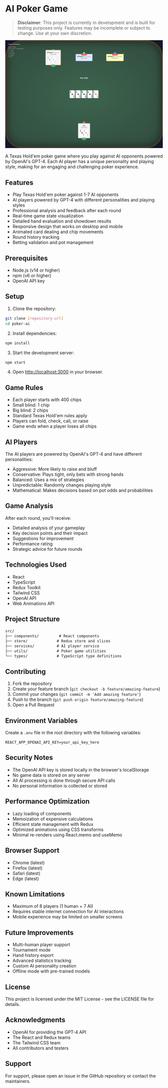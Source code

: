 # AI Poker Game

> **Disclaimer**: This project is currently in development and is built for testing purposes only. Features may be incomplete or subject to change. Use at your own discretion.

![AI Poker](./public/aipoker.png)

A Texas Hold'em poker game where you play against AI opponents powered by OpenAI's GPT-4. Each AI player has a unique personality and playing style, making for an engaging and challenging poker experience.

## Features

- Play Texas Hold'em poker against 1-7 AI opponents
- AI players powered by GPT-4 with different personalities and playing styles
- Professional analysis and feedback after each round
- Real-time game state visualization
- Detailed hand evaluation and showdown results
- Responsive design that works on desktop and mobile
- Animated card dealing and chip movements
- Round history tracking
- Betting validation and pot management

## Prerequisites

- Node.js (v14 or higher)
- npm (v6 or higher)
- OpenAI API key

## Setup

1. Clone the repository:
```bash
git clone [repository-url]
cd poker-ai
```

2. Install dependencies:
```bash
npm install
```

3. Start the development server:
```bash
npm start
```

4. Open [http://localhost:3000](http://localhost:3000) in your browser.

## Game Rules

- Each player starts with 400 chips
- Small blind: 1 chip
- Big blind: 2 chips
- Standard Texas Hold'em rules apply
- Players can fold, check, call, or raise
- Game ends when a player loses all chips

## AI Players

The AI players are powered by OpenAI's GPT-4 and have different personalities:
- Aggressive: More likely to raise and bluff
- Conservative: Plays tight, only bets with strong hands
- Balanced: Uses a mix of strategies
- Unpredictable: Randomly changes playing style
- Mathematical: Makes decisions based on pot odds and probabilities

## Game Analysis

After each round, you'll receive:
- Detailed analysis of your gameplay
- Key decision points and their impact
- Suggestions for improvement
- Performance rating
- Strategic advice for future rounds

## Technologies Used

- React
- TypeScript
- Redux Toolkit
- Tailwind CSS
- OpenAI API
- Web Animations API

## Project Structure

```
src/
├── components/         # React components
├── store/             # Redux store and slices
├── services/          # AI player service
├── utils/             # Poker game utilities
└── types/             # TypeScript type definitions
```

## Contributing

1. Fork the repository
2. Create your feature branch (`git checkout -b feature/amazing-feature`)
3. Commit your changes (`git commit -m 'Add amazing feature'`)
4. Push to the branch (`git push origin feature/amazing-feature`)
5. Open a Pull Request

## Environment Variables

Create a `.env` file in the root directory with the following variables:

```
REACT_APP_OPENAI_API_KEY=your_api_key_here
```

## Security Notes

- The OpenAI API key is stored locally in the browser's localStorage
- No game data is stored on any server
- All AI processing is done through secure API calls
- No personal information is collected or stored

## Performance Optimization

- Lazy loading of components
- Memoization of expensive calculations
- Efficient state management with Redux
- Optimized animations using CSS transforms
- Minimal re-renders using React.memo and useMemo

## Browser Support

- Chrome (latest)
- Firefox (latest)
- Safari (latest)
- Edge (latest)

## Known Limitations

- Maximum of 8 players (1 human + 7 AI)
- Requires stable internet connection for AI interactions
- Mobile experience may be limited on smaller screens

## Future Improvements

- Multi-human player support
- Tournament mode
- Hand history export
- Advanced statistics tracking
- Custom AI personality creation
- Offline mode with pre-trained models

## License

This project is licensed under the MIT License - see the LICENSE file for details.

## Acknowledgments

- OpenAI for providing the GPT-4 API
- The React and Redux teams
- The Tailwind CSS team
- All contributors and testers

## Support

For support, please open an issue in the GitHub repository or contact the maintainers.
